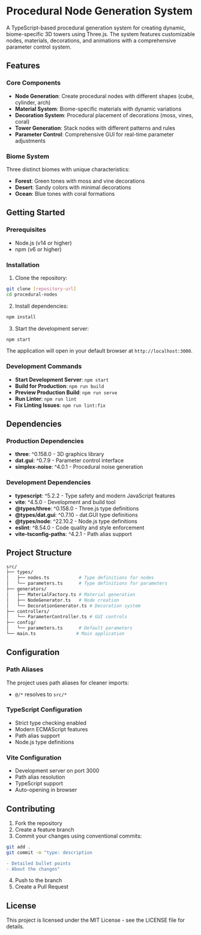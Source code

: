 # Procedural Node Generation System

A TypeScript-based procedural generation system for creating dynamic, biome-specific 3D towers using Three.js. The system features customizable nodes, materials, decorations, and animations with a comprehensive parameter control system.

## Features

### Core Components

- **Node Generation**: Create procedural nodes with different shapes (cube, cylinder, arch)
- **Material System**: Biome-specific materials with dynamic variations
- **Decoration System**: Procedural placement of decorations (moss, vines, coral)
- **Tower Generation**: Stack nodes with different patterns and rules
- **Parameter Control**: Comprehensive GUI for real-time parameter adjustments

### Biome System

Three distinct biomes with unique characteristics:
- **Forest**: Green tones with moss and vine decorations
- **Desert**: Sandy colors with minimal decorations
- **Ocean**: Blue tones with coral formations

## Getting Started

### Prerequisites

- Node.js (v14 or higher)
- npm (v6 or higher)

### Installation

1. Clone the repository:

```bash
git clone [repository-url]
cd procedural-nodes
```

2. Install dependencies:

```bash
npm install
```

3. Start the development server:

```bash
npm start
```

The application will open in your default browser at `http://localhost:3000`.

### Development Commands

- **Start Development Server**: `npm start`
- **Build for Production**: `npm run build`
- **Preview Production Build**: `npm run serve`
- **Run Linter**: `npm run lint`
- **Fix Linting Issues**: `npm run lint:fix`

## Dependencies

### Production Dependencies
- **three**: ^0.158.0 - 3D graphics library
- **dat.gui**: ^0.7.9 - Parameter control interface
- **simplex-noise**: ^4.0.1 - Procedural noise generation

### Development Dependencies
- **typescript**: ^5.2.2 - Type safety and modern JavaScript features
- **vite**: ^4.5.0 - Development and build tool
- **@types/three**: ^0.158.0 - Three.js type definitions
- **@types/dat.gui**: ^0.7.10 - dat.GUI type definitions
- **@types/node**: ^22.10.2 - Node.js type definitions
- **eslint**: ^8.54.0 - Code quality and style enforcement
- **vite-tsconfig-paths**: ^4.2.1 - Path alias support

## Project Structure

```bash
src/
├── types/
│   ├── nodes.ts           # Type definitions for nodes
│   └── parameters.ts      # Type definitions for parameters
├── generators/
│   ├── MaterialFactory.ts # Material generation
│   ├── NodeGenerator.ts   # Node creation
│   └── DecorationGenerator.ts # Decoration system
├── controllers/
│   └── ParameterController.ts # GUI controls
├── config/
│   └── parameters.ts      # Default parameters
└── main.ts               # Main application
```

## Configuration

### Path Aliases
The project uses path aliases for cleaner imports:
- `@/*` resolves to `src/*`

### TypeScript Configuration
- Strict type checking enabled
- Modern ECMAScript features
- Path alias support
- Node.js type definitions

### Vite Configuration
- Development server on port 3000
- Path alias resolution
- TypeScript support
- Auto-opening in browser

## Contributing

1. Fork the repository
2. Create a feature branch
3. Commit your changes using conventional commits:

```bash
git add .
git commit -m "type: description

- Detailed bullet points
- About the changes"
```

4. Push to the branch
5. Create a Pull Request

## License

This project is licensed under the MIT License - see the LICENSE file for details.
